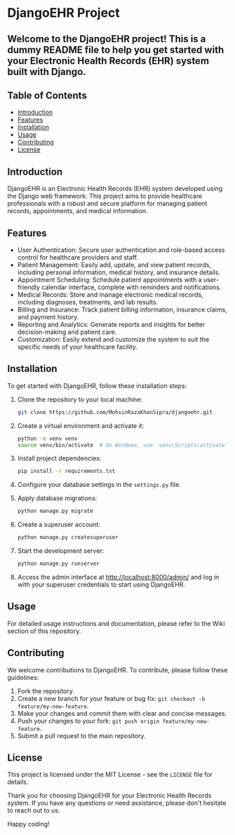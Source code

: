 ﻿# DjangoEHR Project

## Welcome to the DjangoEHR project! This is a dummy README file to help you get started with your Electronic Health Records (EHR) system built with Django.

## Table of Contents

- [Introduction](#introduction)
- [Features](#features)
- [Installation](#installation)
- [Usage](#usage)
- [Contributing](#contributing)
- [License](#license)

## Introduction

DjangoEHR is an Electronic Health Records (EHR) system developed using the Django web framework. This project aims to provide healthcare professionals with a robust and secure platform for managing patient records, appointments, and medical information.

## Features

- User Authentication: Secure user authentication and role-based access control for healthcare providers and staff.
- Patient Management: Easily add, update, and view patient records, including personal information, medical history, and insurance details.
- Appointment Scheduling: Schedule patient appointments with a user-friendly calendar interface, complete with reminders and notifications.
- Medical Records: Store and manage electronic medical records, including diagnoses, treatments, and lab results.
- Billing and Insurance: Track patient billing information, insurance claims, and payment history.
- Reporting and Analytics: Generate reports and insights for better decision-making and patient care.
- Customization: Easily extend and customize the system to suit the specific needs of your healthcare facility.

## Installation

To get started with DjangoEHR, follow these installation steps:

1. Clone the repository to your local machine:

    ```bash
    git clone https://github.com/MohsinRazaKhanSipra/djangoehr.git
    ```

2. Create a virtual environment and activate it:

    ```bash
    python -m venv venv
    source venv/bin/activate  # On Windows, use `venv\Scripts\activate`
    ```

3. Install project dependencies:

    ```bash
    pip install -r requirements.txt
    ```

4. Configure your database settings in the `settings.py` file.

5. Apply database migrations:

    ```bash
    python manage.py migrate
    ```

6. Create a superuser account:

    ```bash
    python manage.py createsuperuser
    ```

7. Start the development server:

    ```bash
    python manage.py runserver
    ```

8. Access the admin interface at [http://localhost:8000/admin/](http://localhost:8000/admin/) and log in with your superuser credentials to start using DjangoEHR.

## Usage

For detailed usage instructions and documentation, please refer to the Wiki section of this repository.

## Contributing

We welcome contributions to DjangoEHR. To contribute, please follow these guidelines:

1. Fork the repository.
2. Create a new branch for your feature or bug fix: `git checkout -b feature/my-new-feature`.
3. Make your changes and commit them with clear and concise messages.
4. Push your changes to your fork: `git push origin feature/my-new-feature`.
5. Submit a pull request to the main repository.

## License

This project is licensed under the MIT License - see the `LICENSE` file for details.

Thank you for choosing DjangoEHR for your Electronic Health Records system. If you have any questions or need assistance, please don't hesitate to reach out to us.

Happy coding!
